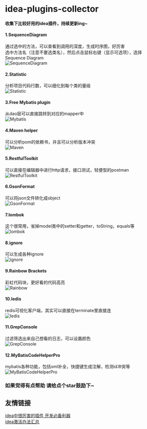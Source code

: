 # idea-plugins-collector
#### 收集下比较好用的idea插件，持续更新ing~
#### 1.SequenceDiagram
通过选中的方法，可以查看到调用的深度，生成时序图，好厉害  
选中方法名（注意不要选类名），然后点击鼠标右键（显示可选项），选择Sequence Diagram  
![SequenceDiagram](https://upload-images.jianshu.io/upload_images/7698901-76c0d184df7e88cf.gif?imageMogr2/auto-orient/strip|imageView2/2/w/600/format/webp)
#### 2.Statistic
分析项目代码行数，可以细化到每个类的量级  
![Statistic](https://images2018.cnblogs.com/blog/1337265/201804/1337265-20180408120409207-2131499915.png)  
#### 3.Free Mybatis plugin
从dao层可以直接跳转到对应的mapper中  
![Mybatis](https://img2018.cnblogs.com/common/1885483/201912/1885483-20191221143524020-890822477.png)  
#### 4.Maven helper
可以分析pom的依赖书，并且可以分析版本冲突  
![Maven](https://image-static.segmentfault.com/142/399/1423993101-5c24cb626c619_articlex)  
#### 5.RestfulToolkit
可以直接在编辑器中进行http请求，接口测试，轻便型的postman  
![RestfulToolkit](https://plugins.jetbrains.com/files/10292/screenshot_17679.png)  
#### 6.GsonFormat
可以将json文件转化成object  
![GsonFormat](https://plugins.jetbrains.com/files/7654/screenshot_15729.png)  
#### 7.lombok
这个很常用，省掉model类中的setter和getter，toString，equals等  
![lombok](https://upload-images.jianshu.io/upload_images/12741791-f91ce70786a1d1c0.png?imageMogr2/auto-orient/strip|imageView2/2/w/558/format/webp)
#### 8.ignore
可以生成各种ignore  
![ignore](https://plugins.jetbrains.com/files/7495/screenshot_14958.png)
#### 9.Rainbow Brackets
彩虹代码块，更好看的代码高亮  
![Rainbow](https://upload-images.jianshu.io/upload_images/1633382-a5731e465a1cb408.gif?imageMogr2/auto-orient/strip|imageView2/2/w/1140/format/webp)
#### 10.Iedis
redis可视化客户端，其实可以直接在terminate里直接连  
![Iedis](https://plugins.jetbrains.com/files/9228/screenshot_16396.png)
#### 11.GrepConsole
过滤筛选出来自己想看的日志，可以设置颜色  
![GrepConsole](https://plugins.jetbrains.com/files/7125/screenshot_16117.png)  
#### 12.MyBatisCodeHelperPro
mybatis各种功能，包括xml补全，快捷键生成注解，检测id冲突等  
![MyBatisCodeHelperPro](https://upload-images.jianshu.io/upload_images/11962894-4d6e4746758c2ffa.gif?imageMogr2/auto-orient/strip|imageView2/2/w/1101/format/webp)  

### 如果觉得有点帮助 请给点个star鼓励下~

## 友情链接
[idea中很厉害的插件 开发必备利器](https://github.com/baibisen/idea-plugins-collector)  
[idea激活办法汇总](https://github.com/baibisen/idea-license-collector)
